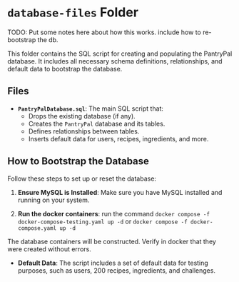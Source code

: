 # `database-files` Folder

TODO: Put some notes here about how this works. include how to re-bootstrap the db.

This folder contains the SQL script for creating and populating the PantryPal database. It includes all necessary schema definitions, relationships, and default data to bootstrap the database.

## Files

- **`PantryPalDatabase.sql`**: The main SQL script that:
  - Drops the existing database (if any).
  - Creates the `PantryPal` database and its tables.
  - Defines relationships between tables.
  - Inserts default data for users, recipes, ingredients, and more.

## How to Bootstrap the Database

Follow these steps to set up or reset the database:

1. **Ensure MySQL is Installed**:
   Make sure you have MySQL installed and running on your system.

2. **Run the docker containers**:
   run the command `docker compose -f docker-compose-testing.yaml up -d`
   or `docker compose -f docker-compose.yaml up -d`

The database containers will be constructed. Verify in docker that they were created without errors.

- **Default Data**: The script includes a set of default data for testing purposes, such as users, 200 recipes, ingredients, and challenges.
